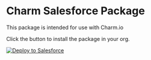 # Charm Salesforce Package

This package is intended for use with Charm.io

Click the button to install the package in your org.

<a href="https://githubsfdeploy.herokuapp.com">
  <img alt="Deploy to Salesforce"
       src="https://raw.githubusercontent.com/afawcett/githubsfdeploy/master/deploy.png">
</a>